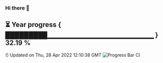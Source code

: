 ### Hi there 👋
⏳ Year progress { █████████▁▁▁▁▁▁▁▁▁▁▁▁▁▁▁▁▁▁▁▁▁ } 32.19 %
---
⏰ Updated on Thu, 28 Apr 2022 12:10:38 GMT
![Progress Bar CI](https://github.com/Moyi321/Moyi321/workflows/Progress%20Bar%20CI/badge.svg)

